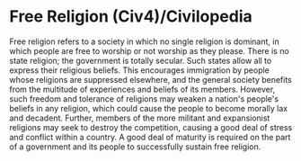 # Free Religion (Civ4)/Civilopedia

Free religion refers to a society in which no single religion is dominant, in which people are free to worship or not worship as they please. There is no state religion; the government is totally secular.
Such states allow all to express their religious beliefs. This encourages immigration by people whose religions are suppressed elsewhere, and the general society benefits from the multitude of experiences and beliefs of its members. However, such freedom and tolerance of religions may weaken a nation's people's beliefs in any religion, which could cause the people to become morally lax and decadent. Further, members of the more militant and expansionist religions may seek to destroy the competition, causing a good deal of stress and conflict within a country. A good deal of maturity is required on the part of a government and its people to successfully sustain free religion.